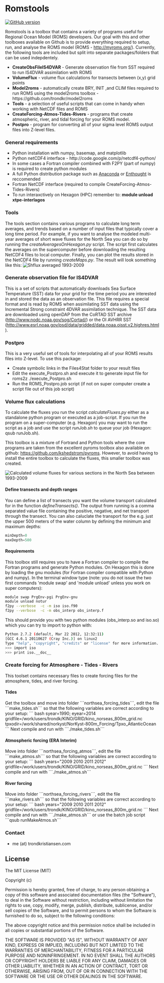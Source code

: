 Romstools
=========
[![GitHub version](https://badge.fury.io/gh/trondkr%2Fromstools.svg)](http://badge.fury.io/gh/trondkr%2Fromstools)

Romstools is a toolbox that contains a variety of programs useful for Regional Ocean Model (ROMS) developers. Our goal with this and other toolboxes available on Github is to provide everything required to setup, run, and analyse the ROMS model (ROMS - http://myroms.org/). Currently, the following tools are included but split into separate packages/folders that can be used indepdentely.

<ul>
<li><strong>CreateObsFileIS4DVAR</strong> - Generate observation file from SST required to run IS4DVAR assimilation with ROMS </li>
<li><strong>VolumeFlux</strong> - volume flux calculations for transects between (x,y) grid points</li>
<li><strong> Model2roms</strong> - automatically create BRY, INIT ,and CLIM files required to run ROMS using the model2roms toolbox - https://github.com/trondkr/model2roms</li>
<li><strong>Tools</strong> - a selection of useful scripts that can come in handy when working with NetCDF files and ROMS </li>
<li><strong>CreateForcing-Atmos-Tides-Rivers</strong> - programs that create atmospheric, river, and tidal forcing for your ROMS model.
<li><strong>Postpro</strong> - program for converting all of your sigma level ROMS output files into Z-level files.
</ul>


<h3> General requirements</h3>
<ul>
<li>Python installation with numpy, basemap, and matplotlib</li>
<li>Python netCDF4 interface - http://code.google.com/p/netcdf4-python/</li>
<li>In some cases a Fortran compiler combined with F2PY (part of numpy) is required to create python modules</li>
<li>A full Python distribution package such as <a href="https://store.continuum.io/cshop/anaconda/">Anaconda</a> or
<a href="https://www.enthought.com/">Enthought</a> is reccomended</li>
<li>Fortran NetCDF interface (required to compile CreateForcing-Atmos-Tides-Rivers)</li>
<li> To run interaxctively on Hexagon (HPC) remember to: <b>module unload xtpe-interlagos</b> </li>
</ul>

<h3>Tools</h3>

The tools section contains various programs to calculate long term averages, and trends based on a number of input
files that typically cover a long time period. For example, if you want to analyse the modeled multi-year averages
of short wave fluxes for the North Sea you can do so by running the <em>createAveragesOnHexagon.py</em> script.
The script first calculates the averages on the supercomputer before downloading the resulting NetCDF4 files to
local computer. Finally, you can plot the results stored in the NetCDF4 file by running <em>createMaps.py</em>. The result
will look something like this:
![Shflux averaged 1993-2009](http://www.trondkristiansen.com/wp-content/gallery/romstools/longtermmean_shflux_time_depth_surface.jpg)

<h3> Generate observation file for IS4DVAR </h3>

This is a set of scripts that automatically downloads Sea Surface Temperature (SST) data for your grid for the time period you are interested in and stored the data as an observation file. This file requires a special format and is read by ROMS when assimilating SST data using the Incremental Strong constraint 4DVAR assimilation technique. The SST data are downloaded using openDAP from the CoRTAD SST archive (http://www.nodc.noaa.gov/sog/Cortad/) or the OI AVHRR SST (http://www.esrl.noaa.gov/psd/data/gridded/data.noaa.oisst.v2.highres.html).

<h3> Postpro </h3>

This is a very useful set of tools for interpolating all of your ROMS results files into Z-level. To use this package: 

<ul>
<li>Create symbolic links in the Files4Stat folder to your result files</li>
<li>Edit the execute_Postpro.sh and execute it to generate input file for roms2z ./execute_Postpro.sh</li>
<li>Run the ROMS_Postpro.job script (if not on super computer create a script file out of this job script)</li>
</ul>

<h3> Volume flux calculations </h3>

To calculate the fluxes you run the script <em>calculateFluxes.py</em> either as a standalone python program or executed
as a job-script. If you run the program on a super-computer (e.g. Hexagon) you may want to run the script as a job
and use the script <em>runJob.sh</em> to queue your job (Hexagon: qsub runJob.sh).

This toolbox is a mixture of Fortrand and Python tools where the core programs are taken from the excellent pyroms
toolbox also available on github: https://github.com/kshedstrom/pyroms. However, to avoid having to install the
entire toolbox to calculate the fluxes, this smaller toolbox was created.

![Calculated volume fluxes for various sections in the North Sea between 1993-2009](http://www.trondkristiansen.com/wp-content/gallery/romstools/ns8km_vflux_volumeflux.png)

<h4> Define transects and depth ranges </h4>
You can define a list of transects you want the volume transport calculated for in the function
<em>defineTransects()</em>.  The output from running is a comma separated value file containing the positive,
negative, and net transport through the transect. You can also caluclate the transport for the e.g. just the upper
500 meters of the water column by defining the minimum and maximum depths:

```Python
minDepth=0
maxDepth=500
```

<h4> Requirements </h4>
This toolbox still requires you to have a Fortran compiler to compile the Fortran programs and generate Python modules.
On Hexagon this is done by loading the gnu modules (for Fortran compiler compatible with Python and numpy). In the
terminal window type (note: you do not issue the two first commands 'module swap' and 'module unload' unless you work on super computers):

```bash
module swap PrgEnv-pgi PrgEnv-gnu
module unload notur
f2py --verbose  -c -m iso iso.f90
f2py --verbose  -c -m obs_interp obs_interp.f
```
This should provide you with two python modules (obs_interp.so and iso.so) which you can try to import to python with:

```bash
Python 2.7.2 (default, Mar 22 2012, 12:32:11)
[GCC 4.6.1 20110627 (Cray Inc.)] on linux2
Type "help", "copyright", "credits" or "license" for more information.
>>> import iso
>>> print iso.__doc__
```
<h3> Create forcing for Atmosphere - Tides - Rivers </h3>
This toolset contains necessary files to create forcing files for the atmosphere, tides, and river forcing. 

<h4> Tides </h4>
Get the toolbox and move into folder ```northsea_forcing_tides```, edit the file ```make_tides.sh``` so that the following variables are correct according to your setup:
``` bash
syear=1990; eyear=2014
gridfile=/work/users/trondk/KINO/GRID/kino_norseas_800m_grid.nc
tpxodir=/work/shared/norkyst/NorKyst-800m_Forcing/Tpxo_AtlanticOcean
```
Next compile and run with  ```./make_tides.sh``` 

<h4> Atmospheric forcing (ERA Interim) </h4>
Move into folder ```northsea_forcing_atmos```, edit the file ```make_atmos.sh``` so that the following variables are correct according to your setup:
``` bash
years="2009 2010 2011 2012"
gridfile=/work/users/trondk/KINO/GRID/kino_norseas_800m_grid.nc
```
Next compile and run with  ```./make_atmos.sh``` 

<h4> River forcing </h4>
Move into folder ```northsea_forcing_rivers```, edit the file ```make_rivers.sh``` so that the following variables are correct according to your setup:
``` bash
years="2009 2010 2011 2012"
gridfile=/work/users/trondk/KINO/GRID/kino_norseas_800m_grid.nc
```
Next compile and run with  ```./make_atmos.sh``` or use the batch job script   ```qsub runMakeAtmos.sh```

<h3> Contact </h3>

<ul>
<li>me (at) trondkristiansen.com</li>
</ul>


<h2>License</h2>
The MIT License (MIT)

Copyright (c) <year> <copyright holders>

Permission is hereby granted, free of charge, to any person obtaining a copy of this software and associated documentation files (the "Software"), to deal in the Software without restriction, including without limitation the rights to use, copy, modify, merge, publish, distribute, sublicense, and/or sell copies of the Software, and to permit persons to whom the Software is furnished to do so, subject to the following conditions:

The above copyright notice and this permission notice shall be included in all copies or substantial portions of the Software.

THE SOFTWARE IS PROVIDED "AS IS", WITHOUT WARRANTY OF ANY KIND, EXPRESS OR IMPLIED, INCLUDING BUT NOT LIMITED TO THE WARRANTIES OF MERCHANTABILITY, FITNESS FOR A PARTICULAR PURPOSE AND NONINFRINGEMENT. IN NO EVENT SHALL THE AUTHORS OR COPYRIGHT HOLDERS BE LIABLE FOR ANY CLAIM, DAMAGES OR OTHER LIABILITY, WHETHER IN AN ACTION OF CONTRACT, TORT OR OTHERWISE, ARISING FROM, OUT OF OR IN CONNECTION WITH THE SOFTWARE OR THE USE OR OTHER DEALINGS IN THE SOFTWARE.




